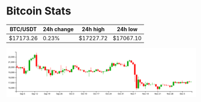 # Bitcoin Stats

BTC/USDT|24h change|24h high|24h low|
|---|---|---|---|
|$17173.26|0.23%|$17227.72|$17067.10|

<img src="./chart.svg">
